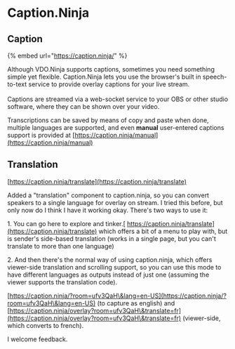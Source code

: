 # Caption.Ninja

## Caption

{% embed url="https://caption.ninja/" %}

Although VDO.Ninja supports captions, sometimes you need something simple yet flexible. Caption.Ninja lets you use the browser's built in speech-to-text service to provide overlay captions for your live stream.\
\
Captions are streamed via a web-socket service to your OBS or other studio software, where they can be shown over your video.

Transcriptions can be saved by means of copy and paste when done, multiple languages are supported, and even **manual** user-entered captions support is provided at [https://caption.ninja/manual](https://caption.ninja/manual)

## Translation

[https://caption.ninja/translate](https://caption.ninja/translate)

Added a "translation" component to caption.ninja, so you can convert speakers to a single language for overlay on stream. I tried this before, but only now do I think I have it working okay. There's two ways to use it:

1\. You can go here to explore and tinker.[ https://caption.ninja/translate](https://caption.ninja/translate) which offers a bit of a menu to play with, but is sender's side-based translation (works in a single page, but you can't translate to more than one language)

2\. And then there's the normal way of using caption.ninja, which offers viewer-side translation and scrolling support, so you can use this mode to have different languages as outputs instead of just one (assuming the viewer supports the translation code).

[https://caption.ninja/?room=ufv3QaH\&lang=en-US](https://caption.ninja/?room=ufv3QaH\&lang=en-US) (to capture as english) and [https://caption.ninja/overlay?room=ufv3QaH\&translate=fr](https://caption.ninja/overlay?room=ufv3QaH\&translate=fr) (viewer-side, which converts to french).

I welcome feedback.
